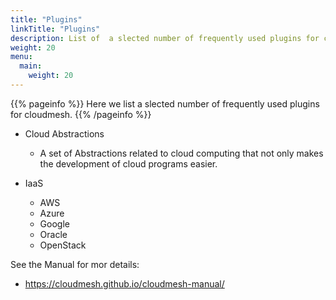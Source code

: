```yaml
---
title: "Plugins"
linkTitle: "Plugins"
description: List of  a slected number of frequently used plugins for cloudmesh. 
weight: 20
menu:
  main:
    weight: 20
---
```


{{% pageinfo %}}
Here we list a slected number of frequently used plugins for cloudmesh. 
{{% /pageinfo %}}


* Cloud Abstractions
  * A set of Abstractions related to cloud computing that not only
    makes the development of cloud programs easier.

* IaaS
  * AWS
  * Azure
  * Google
  * Oracle
  * OpenStack

See the Manual for mor details:

* <https://cloudmesh.github.io/cloudmesh-manual/>
